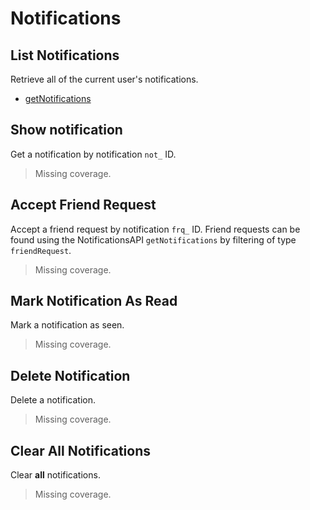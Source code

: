 # Notifications

## List Notifications
Retrieve all of the current user's notifications.

* [getNotifications](./getnotifications.md)
## Show notification
Get a notification by notification `not_` ID.

> Missing coverage.
## Accept Friend Request
Accept a friend request by notification `frq_` ID. Friend requests can be found using the NotificationsAPI `getNotifications` by filtering of type `friendRequest`.

> Missing coverage.
## Mark Notification As Read
Mark a notification as seen.

> Missing coverage.
## Delete Notification
Delete a notification.

> Missing coverage.
## Clear All Notifications
Clear **all** notifications.

> Missing coverage.
	